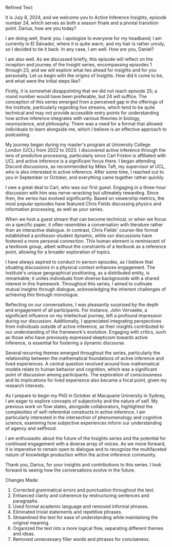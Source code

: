 Refined Text:

It is July 8, 2024, and we welcome you to Active Inference Insights, episode number 24, which serves as both a season finale and a pivotal transition point. Darius, how are you today?

I am doing well, thank you. I apologize to everyone for my headband; I am currently in El Salvador, where it is quite warm, and my hair is rather unruly, so I decided to tie it back. In any case, I am well. How are you, Daniel?

I am also well. As we discussed briefly, this episode will reflect on the inception and journey of the Insight series, encompassing episodes 1 through 23, and we will explore what lies ahead for insights and for you personally. Let us begin with the origins of Insights. How did it come to be, and what were the initial steps like?

Firstly, it is somewhat disappointing that we did not reach episode 25; a round number would have been preferable, but 24 will suffice. The conception of this series emerged from a perceived gap in the offerings of the Institute, particularly regarding live streams, which tend to be quite technical and may not provide accessible entry points for understanding how active inference integrates with various theories in biology, neuroscience, and philosophy. There was a need for a format that allowed individuals to learn alongside me, which I believe is an effective approach to podcasting.

My journey began during my master's program at University College London (UCL) from 2022 to 2023. I discovered active inference through the lens of predictive processing, particularly since Carl Friston is affiliated with UCL and active inference is a significant focus there. I began attending Discord discussions, as recommended by Miles Taft, my supervisor at UCL, who is also interested in active inference. After some time, I reached out to you in September or October, and everything came together rather quickly. 

I owe a great deal to Carl, who was our first guest. Engaging in a three-hour discussion with him was nerve-wracking but ultimately rewarding. Since then, the series has evolved significantly. Based on viewership metrics, the most popular episodes have featured Chris Fields discussing physics and information processing, as well as your series. 

When we host a guest stream that can become technical, or when we focus on a specific paper, it often resembles a conversation with literature rather than an interactive dialogue. In contrast, Chris Fields' course-like format established a professor-student dynamic, while our discussions have fostered a more personal connection. This human element is reminiscent of a textbook group, albeit without the constraints of a textbook as a reference point, allowing for a broader exploration of topics.

I have always aspired to conduct in-person episodes, as I believe that situating discussions in a physical context enhances engagement. The Institute's unique geographical positioning, as a distributed entity, is remarkable; it unites individuals from diverse backgrounds with a shared interest in this framework. Throughout this series, I aimed to cultivate mutual insights through dialogue, acknowledging the inherent challenges of achieving this through monologue.

Reflecting on our conversations, I was pleasantly surprised by the depth and engagement of all participants. For instance, John Vervaeke, a significant influence on my intellectual journey, left a profound impression during our discussion. Additionally, I appreciated integrating perspectives from individuals outside of active inference, as their insights contributed to our understanding of the framework's evolution. Engaging with critics, such as those who have previously expressed skepticism towards active inference, is essential for fostering a dynamic discourse.

Several recurring themes emerged throughout the series, particularly the relationship between the mathematical foundations of active inference and lived experiences. A central question revolved around how mathematical models relate to human behavior and cognition, which was a significant point of discussion among participants. The exploration of consciousness and its implications for lived experience also became a focal point, given my research interests.

As I prepare to begin my PhD in October at Macquarie University in Sydney, I am eager to explore concepts of subjectivity and the nature of self. My previous work on flow states, alongside collaborators, highlighted the complexities of self-referential constructs in active inference. I am particularly interested in the intersection of phenomenology and cognitive science, examining how subjective experiences inform our understanding of agency and selfhood.

I am enthusiastic about the future of the Insights series and the potential for continued engagement with a diverse array of voices. As we move forward, it is imperative to remain open to dialogue and to recognize the multifaceted nature of knowledge production within the active inference community.

Thank you, Darius, for your insights and contributions to this series. I look forward to seeing how the conversations evolve in the future.

Changes Made:
1. Corrected grammatical errors and punctuation throughout the text.
2. Enhanced clarity and coherence by restructuring sentences and paragraphs.
3. Used formal academic language and removed informal phrases.
4. Eliminated trivial statements and repetitive phrases.
5. Streamlined the text for ease of understanding while maintaining the original meaning.
6. Organized the text into a more logical flow, separating different themes and ideas.
7. Removed unnecessary filler words and phrases for conciseness.
